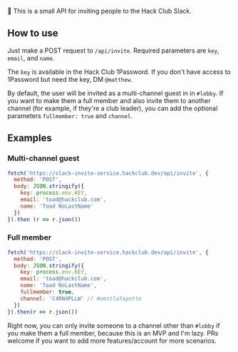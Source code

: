 👋 This is a small API for inviting people to the Hack Club Slack.

## How to use

Just make a POST request to `/api/invite`. Required parameters are `key`, `email`, and `name`.

The `key` is available in the Hack Club 1Password. If you don't have access to 1Password but need the key, DM `@matthew`.

By default, the user will be invited as a multi-channel guest in in `#lobby`. If you want to make them a full member and also invite them to another channel (for example, if they're a club leader), you can add the optional parameters `fullmember: true` and `channel`.

## Examples

### Multi-channel guest

```js
fetch('https://slack-invite-service.hackclub.dev/api/invite', {
  method: 'POST',
  body: JSON.stringify({
    key: process.env.KEY,
    email: 'toad@hackclub.com',
    name: 'Toad NoLastName'
  })
}).then (r => r.json())
```

### Full member

```js
fetch('https://slack-invite-service.hackclub.dev/api/invite', {
  method: 'POST',
  body: JSON.stringify({
    key: process.env.KEY,
    email: 'toad@hackclub.com',
    name: 'Toad NoLastName',
    fullmember: true,
    channel: 'C4RN4PLLW' // #westlafayette
  })
}).then(r => r.json())
```

Right now, you can only invite someone to a channel other than `#lobby` if you make them a full member, because this is an MVP and I'm lazy. PRs welcome if you want to add more features/account for more scenarios.
